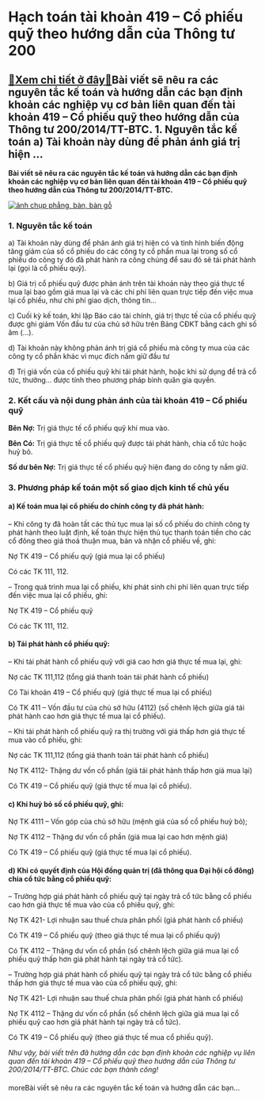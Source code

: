 Hạch toán tài khoản 419 – Cổ phiếu quỹ theo hướng dẫn của Thông tư 200
======================================================================

[:gift:Xem chi tiết ở đây:gift:](https://hddtvn.com/hach-toan-tai-khoan-419-co-phieu-quy-theo-huong-dan-cua-thong-tu-200/)Bài viết sẽ nêu ra các nguyên tắc kế toán và hướng dẫn các bạn định khoản các nghiệp vụ cơ bản liên quan đến tài khoản 419 – Cổ phiếu quỹ theo hướng dẫn của Thông tư 200/2014/TT-BTC. 1. Nguyên tắc kế toán a) Tài khoản này dùng để phản ánh giá trị hiện …
--------------------------------------------------------------------------------------------------------------------------------------------------------------------------------------------------------------------------------------------------------------------------

**Bài viết sẽ nêu ra các nguyên tắc kế toán và hướng dẫn các bạn định khoản các nghiệp vụ cơ bản liên quan đến tài khoản 419 – Cổ phiếu quỹ theo hướng dẫn của Thông tư 200/2014/TT-BTC.**


[![ảnh chụp phẳng, bàn, bàn gỗ](https://hddtvn.com/wp-content/uploads/2021/01/pexels-photo-187041-scaled.jpeg)](https://hddtvn.com/wp-content/uploads/2021/01/pexels-photo-187041-scaled.jpeg)


### 1. Nguyên tắc kế toán


a) Tài khoản này dùng để phản ánh giá trị hiện có và tình hình biến động tăng giảm của số cổ phiếu do các công ty cổ phần mua lại trong số cổ phiếu do công ty đó đã phát hành ra công chúng để sau đó sẽ tái phát hành lại (gọi là cổ phiếu quỹ).


b) Giá trị cổ phiếu quỹ được phản ánh trên tài khoản này theo giá thực tế mua lại bao gồm giá mua lại và các chi phí liên quan trực tiếp đến việc mua lại cổ phiếu, như chi phí giao dịch, thông tin…


c) Cuối kỳ kế toán, khi lập Báo cáo tài chính, giá trị thực tế của cổ phiếu quỹ được ghi giảm Vốn đầu tư của chủ sở hữu trên Bảng CĐKT bằng cách ghi số âm (…).


d) Tài khoản này không phản ánh trị giá cổ phiếu mà công ty mua của các công ty cổ phần khác vì mục đích nắm giữ đầu tư


đ) Trị giá vốn của cổ phiếu quỹ khi tái phát hành, hoặc khi sử dụng để trả cổ tức, thưởng… được tính theo phương pháp bình quân gia quyền.


### 2. Kết cấu và nội dung phản ánh của tài khoản 419 – Cổ phiếu quỹ


**Bên Nợ:** Trị giá thực tế cổ phiếu quỹ khi mua vào.


**Bên Có:** Trị giá thực tế cổ phiếu quỹ được tái phát hành, chia cổ tức hoặc huỷ bỏ.


**Số dư bên Nợ:** Trị giá thực tế cổ phiếu quỹ hiện đang do công ty nắm giữ.


### 3. Phương pháp kế toán một số giao dịch kinh tế chủ yếu


#### a) Kế toán mua lại cổ phiếu do chính công ty đã phát hành:


– Khi công ty đã hoàn tất các thủ tục mua lại số cổ phiếu do chính công ty phát hành theo luật định, kế toán thực hiện thủ tục thanh toán tiền cho các cổ đông theo giá thoả thuận mua, bán và nhận cổ phiếu về, ghi:


Nợ TK 419 – Cổ phiếu quỹ (giá mua lại cổ phiếu)


Có các TK 111, 112.


– Trong quá trình mua lại cổ phiếu, khi phát sinh chi phí liên quan trực tiếp đến việc mua lại cổ phiếu, ghi:


Nợ TK 419 – Cổ phiếu quỹ


Có các TK 111, 112.


#### b) Tái phát hành cổ phiếu quỹ:


– Khi tái phát hành cổ phiếu quỹ với giá cao hơn giá thực tế mua lại, ghi:


Nợ các TK 111,112 (tổng giá thanh toán tái phát hành cổ phiếu)


Có Tài khoản 419 – Cổ phiếu quỹ (giá thực tế mua lại cổ phiếu)


Có TK 411 – Vốn đầu tư của chủ sở hữu (4112) (số chênh lệch giữa giá tái phát hành cao hơn giá thực tế mua lại cổ phiếu).


– Khi tái phát hành cổ phiếu quỹ ra thị trường với giá thấp hơn giá thực tế mua vào cổ phiếu, ghi:


Nợ các TK 111,112 (tổng giá thanh toán tái phát hành cổ phiếu)


Nợ TK 4112- Thặng dư vốn cổ phần (giá tái phát hành thấp hơn giá mua lại)


Có TK 419 – Cổ phiếu quỹ (giá thực tế mua lại cổ phiếu).


#### c) Khi huỷ bỏ số cổ phiếu quỹ, ghi:


Nợ TK 4111 – Vốn góp của chủ sở hữu (mệnh giá của số cổ phiếu huỷ bỏ);


Nợ TK 4112 – Thặng dư vốn cổ phần (giá mua lại cao hơn mệnh giá)


Có TK 419 – Cổ phiếu quỹ (giá thực tế mua lại cổ phiếu).


#### d) Khi có quyết định của Hội đồng quản trị (đã thông qua Đại hội cổ đông) chia cổ tức bằng cổ phiếu quỹ:


– Trường hợp giá phát hành cổ phiếu quỹ tại ngày trả cổ tức bằng cổ phiếu cao hơn giá thực tế mua vào của cổ phiếu quỹ, ghi:


Nợ TK 421- Lợi nhuận sau thuế chưa phân phối (giá phát hành cổ phiếu)


Có TK 419 – Cổ phiếu quỹ (theo giá thực tế mua lại cổ phiếu quỹ)


Có TK 4112 – Thặng dư vốn cổ phần (số chênh lệch giữa giá mua lại cổ phiếu quỹ thấp hơn giá phát hành tại ngày trả cổ tức).


– Trường hợp giá phát hành cổ phiếu quỹ tại ngày trả cổ tức bằng cổ phiếu thấp hơn giá thực tế mua vào của cổ phiếu quỹ, ghi:


Nợ TK 421- Lợi nhuận sau thuế chưa phân phối (giá phát hành cổ phiếu)


Nợ TK 4112 – Thặng dư vốn cổ phần (số chênh lệch giữa giá mua lại cổ phiếu quỹ cao hơn giá phát hành tại ngày trả cổ tức).


Có TK 419 – Cổ phiếu quỹ (theo giá thực tế mua cổ phiếu quỹ).


*Như vậy, bài viết trên đã hướng dẫn các bạn định khoản các nghiệp vụ liên quan đến tài khoản 419 – Cổ phiếu quỹ theo hướng dẫn của Thông tư 200/2014/TT-BTC. Chúc các bạn thành công!*


#### 


moreBài viết sẽ nêu ra các nguyên tắc kế toán và hướng dẫn các bạn…

